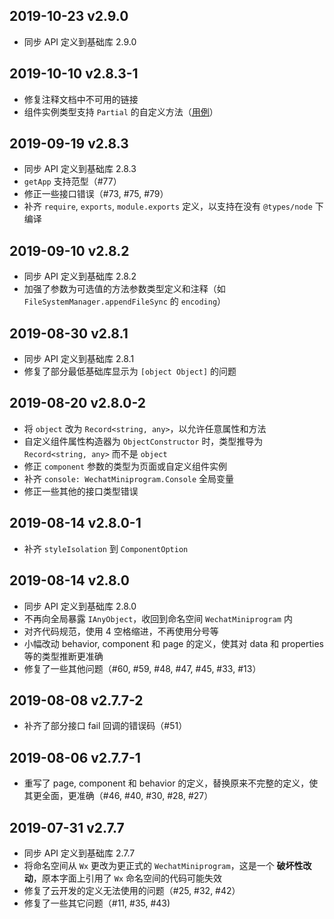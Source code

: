 ## 2019-10-23 v2.9.0
- 同步 API 定义到基础库 2.9.0

## 2019-10-10 v2.8.3-1
- 修复注释文档中不可用的链接
- 组件实例类型支持 `Partial` 的自定义方法（[用例](https://github.com/wechat-miniprogram/api-typings/blob/master/test/issue.test.ts#L170-L185)）

## 2019-09-19 v2.8.3
- 同步 API 定义到基础库 2.8.3
- `getApp` 支持范型（#77）
- 修正一些接口错误（#73, #75, #79）
- 补齐 `require`, `exports`, `module.exports` 定义，以支持在没有 `@types/node` 下编译

## 2019-09-10 v2.8.2
- 同步 API 定义到基础库 2.8.2
- 加强了参数为可选值的方法参数类型定义和注释（如 `FileSystemManager.appendFileSync` 的 `encoding`）

## 2019-08-30 v2.8.1
- 同步 API 定义到基础库 2.8.1
- 修复了部分最低基础库显示为 `[object Object]` 的问题

## 2019-08-20 v2.8.0-2

- 将 `object` 改为 `Record<string, any>`，以允许任意属性和方法
- 自定义组件属性构造器为 `ObjectConstructor` 时，类型推导为 `Record<string, any>` 而不是 `object`
- 修正 `component` 参数的类型为页面或自定义组件实例
- 补齐 `console: WechatMiniprogram.Console` 全局变量
- 修正一些其他的接口类型错误

## 2019-08-14 v2.8.0-1

- 补齐 `styleIsolation` 到 `ComponentOption`

## 2019-08-14 v2.8.0

- 同步 API 定义到基础库 2.8.0
- 不再向全局暴露 `IAnyObject`，收回到命名空间 `WechatMiniprogram` 内
- 对齐代码规范，使用 4 空格缩进，不再使用分号等
- 小幅改动 behavior, component 和 page 的定义，使其对 data 和 properties 等的类型推断更准确
- 修复了一些其他问题（#60, #59, #48, #47, #45, #33, #13）

## 2019-08-08 v2.7.7-2

- 补齐了部分接口 fail 回调的错误码（#51）

## 2019-08-06 v2.7.7-1

- 重写了 page, component 和 behavior 的定义，替换原来不完整的定义，使其更全面，更准确（#46, #40, #30, #28, #27）

## 2019-07-31 v2.7.7

- 同步 API 定义到基础库 2.7.7
- 将命名空间从 `Wx` 更改为更正式的 `WechatMiniprogram`，这是一个 **破坏性改动**，原本字面上引用了 `Wx` 命名空间的代码可能失效
- 修复了云开发的定义无法使用的问题（#25, #32, #42）
- 修复了一些其它问题（#11, #35, #43)